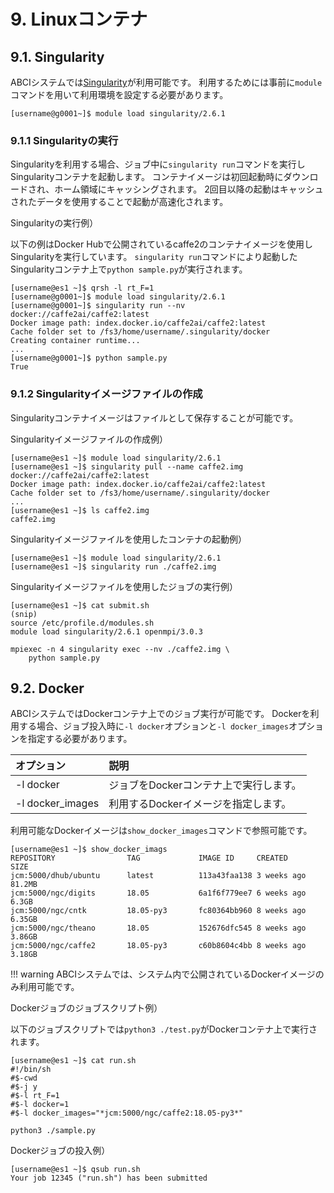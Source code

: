 # 9. Linuxコンテナ

## 9.1. Singularity

ABCIシステムでは[Singularity](https://www.sylabs.io/singularity/)が利用可能です。
利用するためには事前に`module`コマンドを用いて利用環境を設定する必要があります。

```
[username@g0001~]$ module load singularity/2.6.1
```

### 9.1.1 Singularityの実行

Singularityを利用する場合、ジョブ中に`singularity run`コマンドを実行しSingularityコンテナを起動します。
コンテナイメージは初回起動時にダウンロードされ、ホーム領域にキャッシングされます。
2回目以降の起動はキャッシュされたデータを使用することで起動が高速化されます。

Singularityの実行例）

以下の例はDocker Hubで公開されているcaffe2のコンテナイメージを使用しSingularityを実行しています。
`singularity run`コマンドにより起動したSingularityコンテナ上で`python sample.py`が実行されます。

```
[username@es1 ~]$ qrsh -l rt_F=1
[username@g0001~]$ module load singularity/2.6.1
[username@g0001~]$ singularity run --nv docker://caffe2ai/caffe2:latest
Docker image path: index.docker.io/caffe2ai/caffe2:latest
Cache folder set to /fs3/home/username/.singularity/docker
Creating container runtime...
...
[username@g0001~]$ python sample.py
True
```

### 9.1.2 Singularityイメージファイルの作成

Singularityコンテナイメージはファイルとして保存することが可能です。

Singularityイメージファイルの作成例）

```
[username@es1 ~]$ module load singularity/2.6.1
[username@es1 ~]$ singularity pull --name caffe2.img docker://caffe2ai/caffe2:latest
Docker image path: index.docker.io/caffe2ai/caffe2:latest
Cache folder set to /fs3/home/username/.singularity/docker
...
[username@es1 ~]$ ls caffe2.img
caffe2.img
```

Singularityイメージファイルを使用したコンテナの起動例）

```
[username@es1 ~]$ module load singularity/2.6.1
[username@es1 ~]$ singularity run ./caffe2.img
```

Singularityイメージファイルを使用したジョブの実行例）
```
[username@es1 ~]$ cat submit.sh
(snip)
source /etc/profile.d/modules.sh
module load singularity/2.6.1 openmpi/3.0.3

mpiexec -n 4 singularity exec --nv ./caffe2.img \
    python sample.py
```

## 9.2. Docker

ABCIシステムではDockerコンテナ上でのジョブ実行が可能です。
Dockerを利用する場合、ジョブ投入時に`-l docker`オプションと`-l docker_images`オプションを指定する必要があります。

| オプション | 説明 |
|:--|:--|
| -l docker | ジョブをDockerコンテナ上で実行します。 |
| -l docker_images | 利用するDockerイメージを指定します。 |

利用可能なDockerイメージは`show_docker_images`コマンドで参照可能です。

```
[username@es1 ~]$ show_docker_imags
REPOSITORY                TAG             IMAGE ID     CREATED       SIZE
jcm:5000/dhub/ubuntu      latest          113a43faa138 3 weeks ago   81.2MB
jcm:5000/ngc/digits       18.05           6a1f6f779ee7 6 weeks ago   6.3GB
jcm:5000/ngc/cntk         18.05-py3       fc80364bb960 8 weeks ago   6.35GB
jcm:5000/ngc/theano       18.05           152676dfc545 8 weeks ago   3.86GB
jcm:5000/ngc/caffe2       18.05-py3       c60b8604c4bb 8 weeks ago   3.18GB
```

!!! warning
    ABCIシステムでは、システム内で公開されているDockerイメージのみ利用可能です。

Dockerジョブのジョブスクリプト例）

以下のジョブスクリプトでは`python3 ./test.py`がDockerコンテナ上で実行されます。

```
[username@es1 ~]$ cat run.sh
#!/bin/sh
#$-cwd
#$-j y
#$-l rt_F=1
#$-l docker=1
#$-l docker_images="*jcm:5000/ngc/caffe2:18.05-py3*"

python3 ./sample.py
```

Dockerジョブの投入例）

```
[username@es1 ~]$ qsub run.sh
Your job 12345 ("run.sh") has been submitted
```

